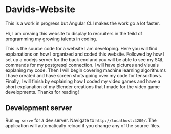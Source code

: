 # Davids-Website

This is a work in progress but Angular CLI makes the work go a lot faster.

Hi, I am creaing this website to display to recruiters in the feild of programming my growing talents in coding.

This is the source code for a website I am developing. Here you will find explanations on how I organized and coded this website. Followed by how I set up a nodejs server for the back end and you will be able to see my SQL commands for my postgresql connection. I will have pictures and visuals explaning my code. Then I will begin covering machine learning algorithums I have created and have screen shots going over my code for tensorflows. Finally, I will finish by explaining how I coded my video games and have a short explanation of my Blender creations that I made for the video game developments. Thanks for reading!

## Development server

Run `ng serve` for a dev server. Navigate to `http://localhost:4200/`. The application will automatically reload if you change any of the source files.

